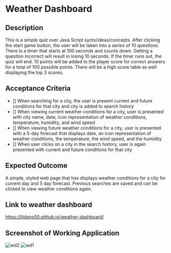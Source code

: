 # Weather Dashboard

## Description

This is a simple quiz over Java Script syntx/ideas/concepts. After clicking the start game button, the user will be taken into a series of 
10 questions. There is a timer that starts at 100 seconds and counts down. Getting a question incorrect will result in losing 10 seconds. If the timer runs out, the quiz will end. 10 points will be added to the player score for correct answers for a total of 100 possible points.
There will be a high score table as well displaying the top 3 scores. 

## Acceptance Criteria

- [] When searching for a city, the user is present current and future conditions for that city and city is added to search history
- [] When viewing current weather conditions for a city, user is presented with city name, date, icon representation of weather conditions, temperature, humidity, and wind speed
- [] When viewing future weather conditions for a city, user is presented with a 5-day forecast that displays date, an icon representation of weather conditions, the temperature, the wind speed, and the humidity
- [] When user clicks on a city in the search history, user is again presented with current and future conditions for that city

## Expected Outcome

A simple, styled web page that has displays weather conditions for a city for current day and 5 day forecast. Previous searches are saved and can be clicked to view weather conditions again. 


## Link to weather dashboard
https://lildano50.github.io/weather-dashboard/

## Screenshot of Working Application
![wd2](https://github.com/lildano50/weather-dashboard/assets/119541939/97271979-df95-4806-a128-c08396f800f0)
![wd1](https://github.com/lildano50/weather-dashboard/assets/119541939/1055be9e-b95d-4ef1-8410-665817c81d99)

